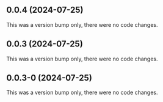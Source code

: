 ## 0.0.4 (2024-07-25)

This was a version bump only, there were no code changes.

## 0.0.3 (2024-07-25)

This was a version bump only, there were no code changes.

## 0.0.3-0 (2024-07-25)

This was a version bump only, there were no code changes.